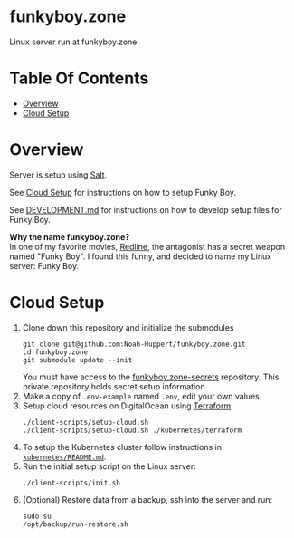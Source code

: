 # funkyboy.zone
Linux server run at funkyboy.zone

# Table Of Contents
- [Overview](#overview)
- [Cloud Setup](#cloud-setup)

# Overview
Server is setup using [Salt](https://saltstack.com).  

See [Cloud Setup](#cloud-setup) for instructions on how to setup Funky Boy.

See [DEVELOPMENT.md](DEVELOPMENT.md) for instructions on how to develop setup
files for Funky Boy.

**Why the name funkyboy.zone?**  
In one of my favorite movies, 
[Redline](https://en.wikipedia.org/wiki/Redline_(2009_film)), the antagonist 
has a secret weapon named "Funky Boy". I found this funny, and decided to 
name my Linux server: Funky Boy.

# Cloud Setup
1. Clone down this repository and initialize the submodules
   ```
   git clone git@github.com:Noah-Huppert/funkyboy.zone.git
   cd funkyboy.zone
   git submodule update --init
   ```
   You must have access to the [funkyboy.zone-secrets](https://github.com/Noah-Huppert/funkyboy.zone-secrets)
   repository. This private repository holds secret setup information.
2. Make a copy of `.env-example` named `.env`, edit your own values.
3. Setup cloud resources on DigitalOcean using [Terraform](https://terraform.io):
   ```
   ./client-scripts/setup-cloud.sh
   ./client-scripts/setup-cloud.sh ./kubernetes/terraform
   ```
4. To setup the Kubernetes cluster follow instructions in [`kubernetes/README.md`](./kubernetes/README.md).
5. Run the initial setup script on the Linux server:
   ```
   ./client-scripts/init.sh
   ```
6. (Optional) Restore data from a backup, ssh into the server and run:
   ```
   sudo su
   /opt/backup/run-restore.sh
   ```
